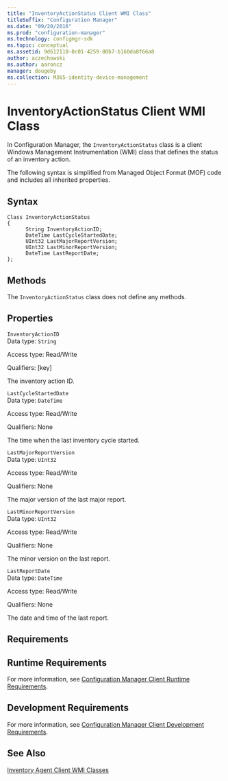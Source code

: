 ```yaml
---
title: "InventoryActionStatus Client WMI Class"
titleSuffix: "Configuration Manager"
ms.date: "09/20/2016"
ms.prod: "configuration-manager"
ms.technology: configmgr-sdk
ms.topic: conceptual
ms.assetid: 9d612110-8c01-4259-80b7-b160da8f66a8
author: aczechowski
ms.author: aaroncz
manager: dougeby
ms.collection: M365-identity-device-management
---
```

# InventoryActionStatus Client WMI Class
In Configuration Manager, the `InventoryActionStatus` class is a client Windows Management Instrumentation (WMI) class that defines the status of an inventory action.  

 The following syntax is simplified from Managed Object Format (MOF) code and includes all inherited properties.  

## Syntax  

```  
Class InventoryActionStatus  
{  
      String InventoryActionID;  
      DateTime LastCycleStartedDate;  
      UInt32 LastMajorReportVersion;  
      UInt32 LastMinorReportVersion;  
      DateTime LastReportDate;  
};  
```  

## Methods  
 The `InventoryActionStatus` class does not define any methods.  

## Properties  
 `InventoryActionID`  
 Data type: `String`  

 Access type: Read/Write  

 Qualifiers: [key]  

 The inventory action ID.  

 `LastCycleStartedDate`  
 Data type: `DateTime`  

 Access type: Read/Write  

 Qualifiers: None  

 The time when the last inventory cycle started.  

 `LastMajorReportVersion`  
 Data type: `UInt32`  

 Access type: Read/Write  

 Qualifiers: None  

 The major version of the last major report.  

 `LastMinorReportVersion`  
 Data type: `UInt32`  

 Access type: Read/Write  

 Qualifiers: None  

 The minor version on the last report.  

 `LastReportDate`  
 Data type: `DateTime`  

 Access type: Read/Write  

 Qualifiers: None  

 The date and time of the last report.  

## Requirements  

## Runtime Requirements  
 For more information, see [Configuration Manager Client Runtime Requirements](../../../../../develop/core/reqs/client-runtime-requirements.md).  

## Development Requirements  
 For more information, see [Configuration Manager Client Development Requirements](../../../../../develop/core/reqs/client-development-requirements.md).  

## See Also  
 [Inventory Agent Client WMI Classes](../../../../../develop/reference/core/clients/client-classes/inventory-agent-client-wmi-classes.md)
